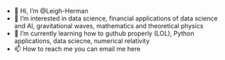 - 👋 Hi, I’m @Leigh-Herman
- 👀 I’m interested in data science, financial applications of data science and AI, gravitational waves, mathematics and theoretical physics
- 🌱 I’m currently learning how to guthub properly (LOL), Python applications, data sciecne, numerical relativity
- 📫 How to reach me you can email me here

<!---
Leigh-Herman/Leigh-Herman is a ✨ special ✨ repository because its `README.md` (this file) appears on your GitHub profile.
You can click the Preview link to take a look at your changes.
--->
